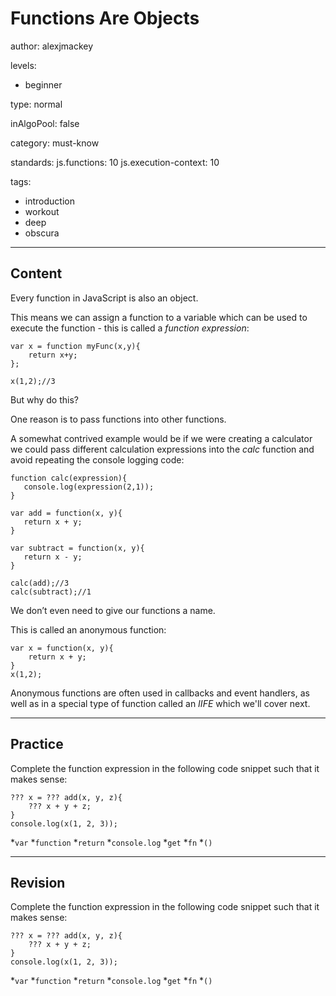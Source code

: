 # Functions Are Objects
author: alexjmackey

levels:

  - beginner

type: normal

inAlgoPool: false

category: must-know

standards:
  js.functions: 10
  js.execution-context: 10

tags:
  - introduction
  - workout
  - deep
  - obscura

---
## Content

Every function in JavaScript is also an object.

This means we can assign a function to a variable which can be used to execute the function - this is called a *function expression*:

```
var x = function myFunc(x,y){
	return x+y;
};

x(1,2);//3
```

But why do this?

One reason is to pass functions into other functions.

A somewhat contrived example would be if we were creating a calculator we could pass different calculation expressions into the *calc* function and avoid repeating the console logging code:

```
function calc(expression){
   console.log(expression(2,1));
}

var add = function(x, y){
   return x + y;
}

var subtract = function(x, y){
   return x - y;
}

calc(add);//3
calc(subtract);//1
```

We don’t even need to give our functions a name.

This is called an anonymous function:

```
var x = function(x, y){
	return x + y;
}
x(1,2);
```
Anonymous functions are often used in callbacks and event handlers, as well as in a special type of function called an *IIFE* which we'll cover next.

---
## Practice

Complete the function expression in the following code snippet such that it makes sense:
```
??? x = ??? add(x, y, z){
    ??? x + y + z;
}
console.log(x(1, 2, 3));
```

*`var`
*`function`
*`return`
*`console.log`
*`get`
*`fn`
*`()`

---
## Revision

Complete the function expression in the following code snippet such that it makes sense:
```
??? x = ??? add(x, y, z){
    ??? x + y + z;
}
console.log(x(1, 2, 3));
```

*`var`
*`function`
*`return`
*`console.log`
*`get`
*`fn`
*`()`
